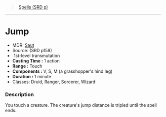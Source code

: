 ﻿---
!SpellItem
Family: SpellVO
Level: 1
Type: transmutation
CastingTime: 1 action
Range: Touch
Components: V, S, M (a grasshopper's hind leg)
Duration: 1 minute
Classes: Druid, Ranger, Sorcerer, Wizard
Id: spells_vo.md#jump
ParentLink: spells_vo.md#spells-srd-p
Name: Jump
ParentName: Spells (SRD p)
NameLevel: 1
AltName: '[Saut](hd_spells_saut.md)'
Source: (SRD p158)
Attributes:
  Name: Jump
  Markdown: >+
    # <!--Name-->Jump<!--/Name-->


    - MDR: <!--AltName-->[Saut](hd_spells_saut.md)<!--/AltName-->

    - Source: <!--Source-->(SRD p158)<!--/Source-->

    -  <!--Level-->1<!--/Level-->st-level <!--Type-->transmutation<!--/Type-->

    - **Casting Time :** <!--CastingTime-->1 action<!--/CastingTime-->

    - **Range :** <!--Range-->Touch<!--/Range-->

    - **Components :** <!--Components-->V, S, M (a grasshopper's hind leg)<!--/Components-->

    - **Duration :** <!--Duration-->1 minute<!--/Duration-->

    - Classes: <!--Classes-->Druid, Ranger, Sorcerer, Wizard<!--/Classes-->


    ### Description


    You touch a creature. The creature's jump distance is tripled until the spell ends.

  AltName: '[Saut](hd_spells_saut.md)'
  Source: (SRD p158)
  Level: 1
  Type: transmutation
  CastingTime: 1 action
  Range: Touch
  Components: V, S, M (a grasshopper's hind leg)
  Duration: 1 minute
  Classes: Druid, Ranger, Sorcerer, Wizard
AttributesDictionary: >+
  Name: Jump

  Markdown: >+

    # <!--Name-->Jump<!--/Name-->





    - MDR: <!--AltName-->[Saut](hd_spells_saut.md)<!--/AltName-->



    - Source: <!--Source-->(SRD p158)<!--/Source-->



    -  <!--Level-->1<!--/Level-->st-level <!--Type-->transmutation<!--/Type-->



    - **Casting Time :** <!--CastingTime-->1 action<!--/CastingTime-->



    - **Range :** <!--Range-->Touch<!--/Range-->



    - **Components :** <!--Components-->V, S, M (a grasshopper's hind leg)<!--/Components-->



    - **Duration :** <!--Duration-->1 minute<!--/Duration-->



    - Classes: <!--Classes-->Druid, Ranger, Sorcerer, Wizard<!--/Classes-->





    ### Description





    You touch a creature. The creature's jump distance is tripled until the spell ends.



  AltName: '[Saut](hd_spells_saut.md)'

  Source: (SRD p158)

  Level: 1

  Type: transmutation

  CastingTime: 1 action

  Range: Touch

  Components: V, S, M (a grasshopper's hind leg)

  Duration: 1 minute

  Classes: Druid, Ranger, Sorcerer, Wizard

---
> [Spells (SRD p)](srd_spells.md)

---

# Jump

- MDR: [Saut](hd_spells_saut.md)
- Source: (SRD p158)
-  1st-level transmutation
- **Casting Time :** 1 action
- **Range :** Touch
- **Components :** V, S, M (a grasshopper's hind leg)
- **Duration :** 1 minute
- Classes: Druid, Ranger, Sorcerer, Wizard

### Description

You touch a creature. The creature's jump distance is tripled until the spell ends.

